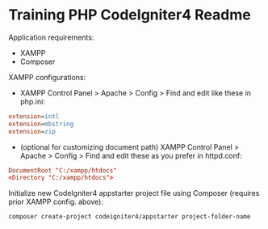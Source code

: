 # Training PHP CodeIgniter4 Readme

Application requirements:
- XAMPP
- Composer

XAMPP configurations:
- XAMPP Control Panel > Apache > Config > Find and edit like these in php.ini:

```ini
extension=intl
extension=mbstring
extension=zip
```

- (optional for customizing document path) XAMPP Control Panel > Apache > Config > Find and edit these as you prefer in httpd.conf:

```conf
DocumentRoot "C:/xampp/htdocs"
<Directory "C:/xampp/htdocs">
```

Initialize new CodeIgniter4 appstarter project file using Composer (requires prior XAMPP config. above):
```
composer create-project codeigniter4/appstarter project-folder-name
```
